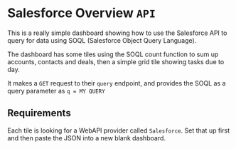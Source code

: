 # Salesforce Overview `API`

This is a really simple dashboard showing how to use the Salesforce API to query for data using SOQL (Salesforce Object Query Language).

The dashboard has some tiles using the SOQL count function to sum up accounts, contacts and deals, then a simple grid tile showing tasks due to day.

It makes a `GET` request to their `query` endpoint, and provides the SOQL as a query parameter as `q = MY QUERY`

## Requirements

Each tile is looking for a WebAPI provider called `Salesforce`. Set that up first and then paste the JSON into a new blank dashboard.
